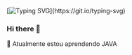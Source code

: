 [![Typing SVG](https://readme-typing-svg.herokuapp.com/?lines=Hello+World,+I´m+Deborah+Pantaleão!;I´m+a+Front-End+Developer.;Welcome+to+my+GitHub!)](https://git.io/typing-svg)
### Hi there 👋

🌱 Atualmente estou aprendendo JAVA

